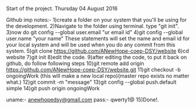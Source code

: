 Start of the project.
Thursday 04 August 2016 


Github imp notes:-
1)create a folder on your system that you'll be using for the development.
2)Navigate to the folder using terminal. type "git init".
3)now do git config --global user.email "ur email id"
4)git config --global user.name "your name"
These statements will set the name and email id for your local system and will be used when you do any commit from this system.
5)git clone https://github.com/ANewHope-coep-DSY/website
6)cd website
7)git init
8)edit the code.
9)after editing the code, to put it back on github, do follow following steps
10)git remote add origin https://github.com/ANewHope-coep-DSY/website.git
11)git checkout -b ongoingWork (this will make a new local repo)(master repo exists no matter what.)
12)git commit -m "message"
13)git config --global push.default simple
14)git push origin ongoingWork

uname:-  anewhopedsy@gmail.com
pass:- 	 qwerty1@
15)Done!.

